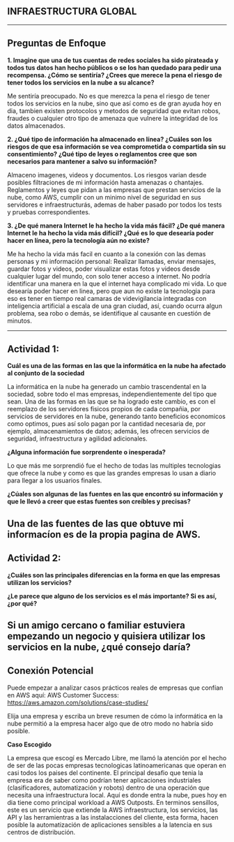 ## INFRAESTRUCTURA GLOBAL

-----------------------

## Preguntas de Enfoque

**1. Imagine que una de tus cuentas de redes sociales ha sido pirateada y todos tus datos han hecho públicos o se los han quedado para pedir una recompensa. ¿Cómo se sentiría? ¿Crees que merece la pena el riesgo de tener todos los servicios en la nube a su alcance?**

Me sentiría preocupado. No es que merezca la pena el riesgo de tener todos los servicios en la nube, sino que así como es de gran ayuda hoy en dia, tambien existen protocolos y metodos de seguridad que evitan robos, fraudes o cualquier otro tipo de amenaza que vulnere la integridad de los datos almacenados.

**2. ¿Qué tipo de información ha almacenado en línea? ¿Cuáles son los riesgos de que esa información se vea comprometida o compartida sin su consentimiento? ¿Qué tipo de leyes o reglamentos cree que son necesarios para mantener a salvo su información?**

Almaceno imagenes, videos y documentos. Los riesgos varian desde posibles filtraciones de mi información hasta amenazas o chantajes. Reglamentos y leyes que pidan a las empresas que prestan servicios de la nube, como AWS, cumplir con un minimo nivel de seguridad en sus servidores e infraestructurás, ademas de haber pasado por todos los tests y pruebas correspondientes. 

**3. ¿De qué manera Internet le ha hecho la vida más fácil? ¿De qué manera Internet le ha hecho la vida más difícil? ¿Qué es lo que desearía poder hacer en línea, pero la tecnología aún no existe?**

Me ha hecho la vida más facil en cuanto a la conexión con las demas personas y mi información personal: Realizar llamadas, enviar mensajes, guardar fotos y videos, poder visualizar estas fotos y videos desde cualquier lugar del mundo, con solo tener acceso a internet. No podría identificar una manera en la que el internet haya complicado mi vida. Lo que desearía poder hacer en linea, pero que aun no existe la tecnologia para eso es tener en tiempo real camaras de videvigilancia integradas con inteligencia artificial a escala de una gran ciudad, así, cuando ocurra algun problema, sea robo o demás, se identifique al causante en cuestión de minutos.

-------------------------------

## Actividad 1: 

**Cuál es una de las formas en las que la informática en la nube ha afectado al conjunto de la sociedad**

La informática en la nube ha generado un cambio trascendental en la sociedad, sobre todo el mas empresas, independientemente del tipo que sean. Una de las formas en las que se ha logrado este cambio, es con el reemplazo de los servidores fisicos propios de cada compañia, por servicios de servidores en la nube, generando tanto beneficios economicos como optimos, pues así solo pagan por la cantidad necesaria de, por ejemplo, almacenamientos de datos; además, les ofrecen servicios de seguridad, infraestructura y agilidad adicionales. 

**¿Alguna información fue sorprendente o inesperada?**

Lo que más me sorprendió fue el hecho de todas las multiples tecnologias que ofrece la nube y como es que las grandes empresas lo usan a diario para llegar a los usuarios finales.

**¿Cúales son algunas de las fuentes en las que encontró su información y que le llevó a creer que estas fuentes son creíbles y precisas?**

Una de las fuentes de las que obtuve mi informacíon es de la propia pagina de AWS. 
 -----------------------

 ## Actividad 2: 

**¿Cuáles son las principales diferencias en la forma en que las empresas utilizan los servicios?**



**¿Le parece que alguno de los servicios es el más importante? Si es así, ¿por qué?**


**Si un amigo cercano o familiar estuviera empezando un negocio y quisiera utilizar los servicios en la nube, ¿qué consejo daría?**
--------------------------

## Conexión Potencial

Puede empezar a analizar casos prácticos reales de empresas que confían en AWS aquí: AWS Customer Success: https://aws.amazon.com/solutions/case-studies/

Elija una empresa y escriba un breve resumen de cómo la informática en la nube permitió a la empresa hacer algo que de otro modo no habría sido posible.

**Caso Escogido**

La empresa que escogí es Mercado Libre, me llamó la atención por el hecho de ser de las pocas empresas tecnologicas latinoamericanas que operan en casi todos los paises del continente. El principal desafio que tenia la empresa era de saber como podrían tener aplicaciones industriales (clasificadores, automatización y robots) dentro de una operación que necesita una infraestructura local. Aquí es donde entra la nube, pues hoy en dia tiene como principal workload a AWS Outposts. En terminos sensillos, este es un servicio que extiende la AWS infraestructura, los servicios, las API y las herramientras a las instalacciones del cliente, esta forma, hacen posible la automatización de aplicaciones sensibles a la latencia en sus centros de distribución. 